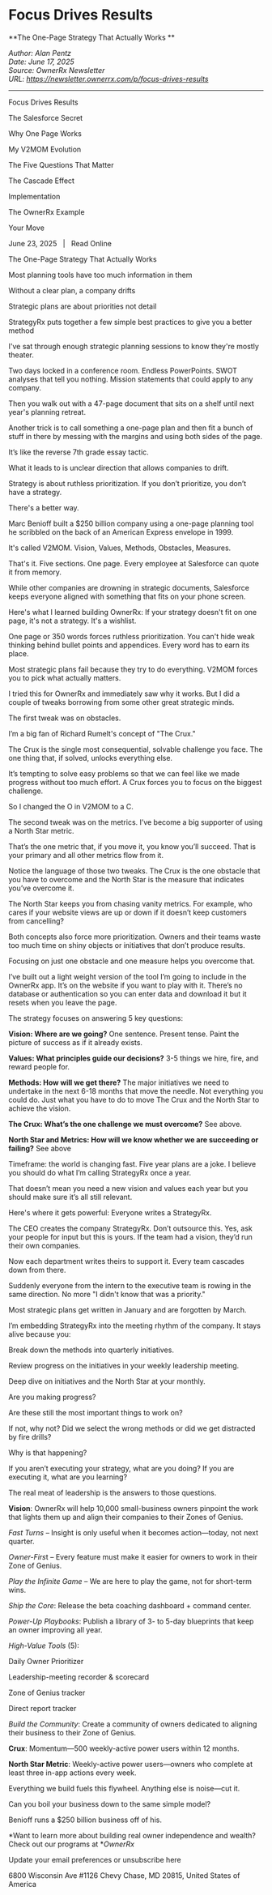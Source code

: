 # Focus Drives Results
**The One-Page Strategy That Actually Works **

*Author: Alan Pentz*  
*Date: June 17, 2025*  
*Source: OwnerRx Newsletter*  
*URL: https://newsletter.ownerrx.com/p/focus-drives-results*

---

Focus Drives Results

The Salesforce Secret

Why One Page Works

My V2MOM Evolution

The Five Questions That Matter

The Cascade Effect

Implementation

The OwnerRx Example

Your Move

June 23, 2025   |   Read Online

The One-Page Strategy That Actually Works

Most planning tools have too much information in them

Without a clear plan, a company drifts

Strategic plans are about priorities not detail

StrategyRx puts together a few simple best practices to give you a better method

I've sat through enough strategic planning sessions to know they're mostly theater.

Two days locked in a conference room. Endless PowerPoints. SWOT analyses that tell you nothing. Mission statements that could apply to any company.

Then you walk out with a 47-page document that sits on a shelf until next year's planning retreat.

Another trick is to call something a one-page plan and then fit a bunch of stuff in there by messing with the margins and using both sides of the page.

It’s like the reverse 7th grade essay tactic.

What it leads to is unclear direction that allows companies to drift.

Strategy is about ruthless prioritization. If you don’t prioritize, you don’t have a strategy.

There's a better way.

Marc Benioff built a $250 billion company using a one-page planning tool he scribbled on the back of an American Express envelope in 1999.

It's called V2MOM. Vision, Values, Methods, Obstacles, Measures.

That's it. Five sections. One page. Every employee at Salesforce can quote it from memory.

While other companies are drowning in strategic documents, Salesforce keeps everyone aligned with something that fits on your phone screen.

Here's what I learned building OwnerRx: If your strategy doesn't fit on one page, it's not a strategy. It's a wishlist.

One page or 350 words forces ruthless prioritization. You can't hide weak thinking behind bullet points and appendices. Every word has to earn its place.

Most strategic plans fail because they try to do everything. V2MOM forces you to pick what actually matters.

I tried this for OwnerRx and immediately saw why it works. But I did a couple of tweaks borrowing from some other great strategic minds.

The first tweak was on obstacles.

I’m a big fan of Richard Rumelt's concept of "The Crux."

The Crux is the single most consequential, solvable challenge you face. The one thing that, if solved, unlocks everything else.

It’s tempting to solve easy problems so that we can feel like we made progress without too much effort. A Crux forces you to focus on the biggest challenge.

So I changed the O in V2MOM to a C.

The second tweak was on the metrics. I’ve become a big supporter of using a North Star metric.

That’s the one metric that, if you move it, you know you’ll succeed. That is your primary and all other metrics flow from it.

Notice the language of those two tweaks. The Crux is the one obstacle that you have to overcome and the North Star is the measure that indicates you’ve overcome it.

The North Star keeps you from chasing vanity metrics. For example, who cares if your website views are up or down if it doesn’t keep customers from cancelling?

Both concepts also force more prioritization. Owners and their teams waste too much time on shiny objects or initiatives that don’t produce results.

Focusing on just one obstacle and one measure helps you overcome that.

I’ve built out a light weight version of the tool I’m going to include in the OwnerRx app. It’s on the website if you want to play with it. There’s no database or authentication so you can enter data and download it but it resets when you leave the page.

The strategy focuses on answering 5 key questions:

**Vision: Where are we going?** One sentence. Present tense. Paint the picture of success as if it already exists.

**Values: What principles guide our decisions?** 3-5 things we hire, fire, and reward people for.

**Methods: How will we get there?** The major initiatives we need to undertake in the next 6-18 months that move the needle. Not everything you could do. Just what you have to do to move The Crux and the North Star to achieve the vision.

**The Crux: What’s the one challenge we must overcome?** See above.

**North Star and Metrics: How will we know whether we are succeeding or failing?** See above

Timeframe: the world is changing fast. Five year plans are a joke. I believe you should do what I’m calling StrategyRx once a year.

That doesn’t mean you need a new vision and values each year but you should make sure it’s all still relevant.

Here's where it gets powerful: Everyone writes a StrategyRx.

The CEO creates the company StrategyRx. Don’t outsource this. Yes, ask your people for input but this is yours. If the team had a vision, they’d run their own companies.

Now each department writes theirs to support it. Every team cascades down from there.

Suddenly everyone from the intern to the executive team is rowing in the same direction. No more "I didn't know that was a priority."

Most strategic plans get written in January and are forgotten by March.

I’m embedding StrategyRx into the meeting rhythm of the company. It stays alive because you:

Break down the methods into quarterly initiatives.

Review progress on the initiatives in your weekly leadership meeting.

Deep dive on initiatives and the North Star at your monthly.

Are you making progress?

Are these still the most important things to work on?

If not, why not? Did we select the wrong methods or did we get distracted by fire drills?

Why is that happening?

If you aren’t executing your strategy, what are you doing? If you are executing it, what are you learning?

The real meat of leadership is the answers to those questions.

**Vision**: OwnerRx will help 10,000 small-business owners pinpoint the work that lights them up and align their companies to their Zones of Genius.

*Fast Turns* – Insight is only useful when it becomes action—today, not next quarter.

*Owner-Firs*t – Every feature must make it easier for owners to work in their Zone of Genius.

*Play the Infinite Game* – We are here to play the game, not for short-term wins.

*Ship the Core*: Release the beta coaching dashboard + command center.

*Power-Up Playbooks*: Publish a library of 3- to 5-day blueprints that keep an owner improving all year.

*High-Value Tools* (5):

Daily Owner Prioritizer

Leadership-meeting recorder & scorecard

Zone of Genius tracker

Direct report tracker

*Build the Community*: Create a community of owners dedicated to aligning their business to their Zone of Genius.

**Crux**: Momentum—500 weekly-active power users within 12 months.

**North Star Metric**: Weekly-active power users—owners who complete at least three in-app actions every week.

Everything we build fuels this flywheel. Anything else is noise—cut it.

Can you boil your business down to the same simple model?

Benioff runs a $250 billion business off of his.

*Want to learn more about building real owner independence and wealth? Check out our programs at **OwnerRx*

Update your email preferences or unsubscribe here

6800 Wisconsin Ave #1126
Chevy Chase, MD 20815, United States of America
